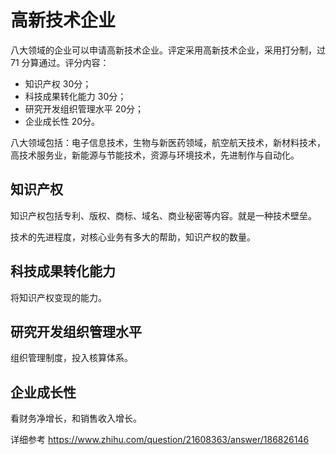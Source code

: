 # 高新技术企业
八大领域的企业可以申请高新技术企业。评定采用高新技术企业，采用打分制，过 71 分算通过。评分内容：

* 知识产权 30分；
* 科技成果转化能力 30分；
* 研究开发组织管理水平 20分；
* 企业成长性 20分。

八大领域包括：电子信息技术，生物与新医药领域，航空航天技术，新材料技术，高技术服务业，新能源与节能技术，资源与环境技术，先进制作与自动化。

## 知识产权
知识产权包括专利、版权、商标、域名、商业秘密等内容。就是一种技术壁垒。

技术的先进程度，对核心业务有多大的帮助，知识产权的数量。

## 科技成果转化能力
将知识产权变现的能力。

## 研究开发组织管理水平
组织管理制度，投入核算体系。

## 企业成长性
看财务净增长，和销售收入增长。

详细参考 https://www.zhihu.com/question/21608363/answer/186826146


